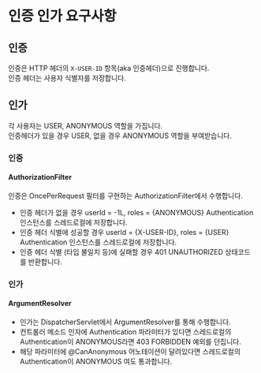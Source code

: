 # 인증 인가 요구사항

## 인증
인증은 HTTP 헤더의 `X-USER-ID` 항목(aka 인증헤더)으로 진행합니다.    
인증 헤더는 사용자 식별자를 저장합니다.  

## 인가
각 사용자는 USER, ANONYMOUS 역할을 가집니다.  
인증헤더가 있을 경우 USER, 없을 경우 ANONYMOUS 역할을 부여받습니다.    

### 인증

#### AuthorizationFilter
인증은 OncePerRequest 필터를 구현하는 AuthorizationFilter에서 수행합니다.  
- 인증 헤더가 없을 경우 userId = -1L, roles = {ANONYMOUS} Authentication 인스턴스를 스레드로컬에 저장합니다. 
- 인증 헤더 식별에 성공할 경우 userId = {X-USER-ID}, roles = {USER} Authentication 인스턴스를 스레드로컬에 저장합니다.
- 인증 헤더 식별 (타입 불일치 등)에 실패할 경우 401 UNAUTHORIZED 상태코드를 반환합니다.  

### 인가

#### ArgumentResolver
- 인가는 DispatcherServlet에서 ArgumentResolver를 통해 수행합니다.  
- 컨트롤러 메소드 인자에 Authentication 파라미터가 있다면 스레드로컬의 Authentication이 ANONYMOUS라면 403 FORBIDDEN 예외를 던집니다.  
- 해당 파라미터에 @CanAnonymous 어노테이션이 달려있다면 스레드로컬의 Authentication이 ANONYMOUS 여도 통과합니다.
